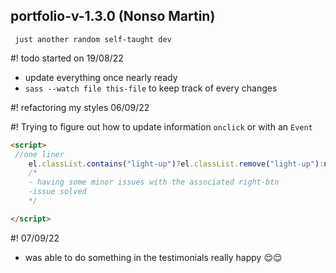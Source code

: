 ## portfolio-v-1.3.0 (Nonso Martin)

` just another random self-taught dev`

#! todo started on 19/08/22
- update everything once nearly ready
- `sass --watch file this-file` to keep track of every changes

#! refactoring my styles 06/09/22

#! Trying to figure out how to update information `onclick` or with an `Event`

```html
<script>
 //one liner
    el.classList.contains("light-up")?el.classList.remove("light-up"):num==i?el.classList.add("light-up"):num>bulbNum? num=-1:0
    /* 
    - having some minor issues with the associated right-btn
    -issue solved
    */

</script>
```
#! 07/09/22
- was able to do something in the testimonials really happy 😌😌
